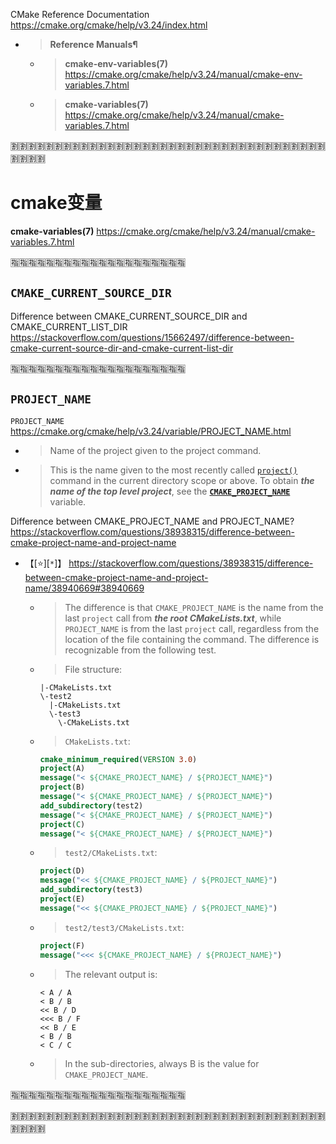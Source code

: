 
CMake Reference Documentation https://cmake.org/cmake/help/v3.24/index.html
- > **Reference Manuals¶**
  * > **cmake-env-variables(7)** https://cmake.org/cmake/help/v3.24/manual/cmake-env-variables.7.html
  * > **cmake-variables(7)** https://cmake.org/cmake/help/v3.24/manual/cmake-variables.7.html

:u5272::u5272::u5272::u5272::u5272::u5272::u5272::u5272::u5272::u5272::u5272::u5272::u5272::u5272::u5272::u5272::u5272::u5272::u5272::u5272::u5272::u5272::u5272::u5272::u5272::u5272::u5272::u5272::u5272::u5272::u5272::u5272::u5272::u5272::u5272::u5272::u5272::u5272::u5272::u5272:

# cmake变量

**cmake-variables(7)** https://cmake.org/cmake/help/v3.24/manual/cmake-variables.7.html

:u6307::u6307::u6307::u6307::u6307::u6307::u6307::u6307::u6307::u6307::u6307::u6307::u6307::u6307::u6307::u6307::u6307::u6307::u6307::u6307:

## `CMAKE_CURRENT_SOURCE_DIR`

Difference between CMAKE_CURRENT_SOURCE_DIR and CMAKE_CURRENT_LIST_DIR https://stackoverflow.com/questions/15662497/difference-between-cmake-current-source-dir-and-cmake-current-list-dir

:u6307::u6307::u6307::u6307::u6307::u6307::u6307::u6307::u6307::u6307::u6307::u6307::u6307::u6307::u6307::u6307::u6307::u6307::u6307::u6307:

## `PROJECT_NAME`

`PROJECT_NAME` https://cmake.org/cmake/help/v3.24/variable/PROJECT_NAME.html
- > Name of the project given to the project command.
- > This is the name given to the most recently called [`project()`](https://cmake.org/cmake/help/v3.24/command/project.html#command:project) command in the current directory scope or above. To obtain ***the name of the top level project***, see the [**`CMAKE_PROJECT_NAME`**](https://cmake.org/cmake/help/v3.24/variable/CMAKE_PROJECT_NAME.html#variable:CMAKE_PROJECT_NAME) variable.

Difference between CMAKE_PROJECT_NAME and PROJECT_NAME? https://stackoverflow.com/questions/38938315/difference-between-cmake-project-name-and-project-name
- 【[:star:][`*`]】 https://stackoverflow.com/questions/38938315/difference-between-cmake-project-name-and-project-name/38940669#38940669
  * > The difference is that `CMAKE_PROJECT_NAME` is the name from the last `project` call from ***the root CMakeLists.txt***, while `PROJECT_NAME` is from the last `project` call, regardless from the location of the file containing the command. The difference is recognizable from the following test.
  * > File structure:
    ```console
    |-CMakeLists.txt
    \-test2
      |-CMakeLists.txt
      \-test3
        \-CMakeLists.txt
    ```
  * > `CMakeLists.txt`:
    ```cmake
    cmake_minimum_required(VERSION 3.0)
    project(A)
    message("< ${CMAKE_PROJECT_NAME} / ${PROJECT_NAME}")
    project(B)
    message("< ${CMAKE_PROJECT_NAME} / ${PROJECT_NAME}")
    add_subdirectory(test2)
    message("< ${CMAKE_PROJECT_NAME} / ${PROJECT_NAME}")
    project(C)
    message("< ${CMAKE_PROJECT_NAME} / ${PROJECT_NAME}")
    ```
  * > `test2/CMakeLists.txt`:
    ```cmake
    project(D)
    message("<< ${CMAKE_PROJECT_NAME} / ${PROJECT_NAME}")
    add_subdirectory(test3)
    project(E)
    message("<< ${CMAKE_PROJECT_NAME} / ${PROJECT_NAME}")
    ```
  * > `test2/test3/CMakeLists.txt`:
    ```cmake
    project(F)
    message("<<< ${CMAKE_PROJECT_NAME} / ${PROJECT_NAME}")
    ```
  * > The relevant output is:
    ```console
    < A / A
    < B / B
    << B / D
    <<< B / F
    << B / E
    < B / B
    < C / C
    ```
  * > In the sub-directories, always B is the value for `CMAKE_PROJECT_NAME`.

:u6307::u6307::u6307::u6307::u6307::u6307::u6307::u6307::u6307::u6307::u6307::u6307::u6307::u6307::u6307::u6307::u6307::u6307::u6307::u6307:

:u5272::u5272::u5272::u5272::u5272::u5272::u5272::u5272::u5272::u5272::u5272::u5272::u5272::u5272::u5272::u5272::u5272::u5272::u5272::u5272::u5272::u5272::u5272::u5272::u5272::u5272::u5272::u5272::u5272::u5272::u5272::u5272::u5272::u5272::u5272::u5272::u5272::u5272::u5272::u5272:
